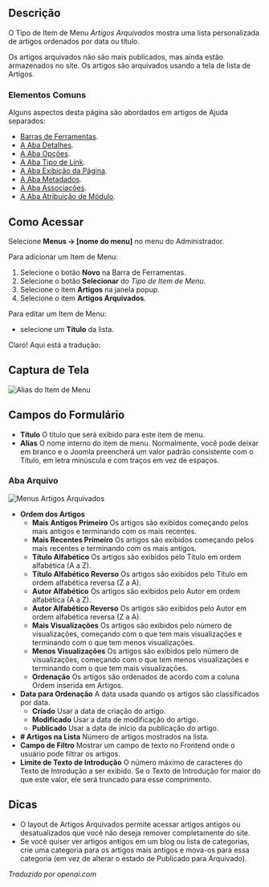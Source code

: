 <!-- Filename: Help4.x:Menu_Item:_Article_Archived  / Display title: Artigos Arquivados -->

## Descrição

O Tipo de Item de Menu *Artigos Arquivados* mostra uma lista personalizada de artigos ordenados por data ou título.

Os artigos arquivados não são mais publicados, mas ainda estão armazenados no site. Os artigos são arquivados usando a tela de lista de Artigos.

### Elementos Comuns

Alguns aspectos desta página são abordados em artigos de Ajuda separados:

* [Barras de Ferramentas](jdocmanual?article=help/common-elements/toolbars).
* [A Aba Detalhes](jdocmanual?article=help/menu-items-common/menu-item-details).
* [A Aba Opções](jdocmanual?article=help/menu-items-common/menu-item-article-options).
* [A Aba Tipo de Link](jdocmanual?article=help/menu-items-common/menu-item-link-type).
* [A Aba Exibição da Página](jdocmanual?article=help/menu-items-common/menu-item-page-display).
* [A Aba Metadados](jdocmanual?article=help/menu-items-common/menu-item-metadata).
* [A Aba Associações](jdocmanual?article=help/common-elements/edit-associations).
* [A Aba Atribuição de Módulo](jdocmanual?article=help/menu-items-common/menu-item-module-assignment).

## Como Acessar

Selecione **Menus → \[nome do menu\]** no menu do Administrador.

Para adicionar um Item de Menu:

1.  Selecione o botão **Novo** na Barra de Ferramentas.
2.  Selecione o botão **Selecionar** do *Tipo de Item de Menu*.
3.  Selecione o item **Artigos** na janela popup.
4.  Selecione o item **Artigos Arquivados**.

Para editar um Item de Menu:

- selecione um **Título** da lista.

Claro! Aqui está a tradução:

## Captura de Tela

![Alias do Item de Menu](../../../ptbr/images/menu-items/articles-archived-articles-details-tab.png)

## Campos do Formulário

- **Título** O título que será exibido para este item de menu.
- **Alias** O nome interno do item de menu. Normalmente, você pode deixar
  em branco e o Joomla preencherá um valor padrão consistente com o Título, em letra minúscula
  e com traços em vez de espaços.

### Aba Arquivo

![Menus Artigos Arquivados](../../../ptbr/images/menu-items/articles-archived-articles-archive-tab.png)

* **Ordem dos Artigos**
  * **Mais Antigos Primeiro** Os artigos são exibidos começando pelos mais antigos e
    terminando com os mais recentes.
  * **Mais Recentes Primeiro** Os artigos são exibidos começando pelos mais
    recentes e terminando com os mais antigos.
  * **Título Alfabético** Os artigos são exibidos pelo Título em ordem alfabética
    (A a Z).
  * **Título Alfabético Reverso** Os artigos são exibidos pelo Título em
    ordem alfabética reversa (Z a A).
  * **Autor Alfabético** Os artigos são exibidos pelo Autor em
    ordem alfabética (A a Z).
  * **Autor Alfabético Reverso** Os artigos são exibidos pelo Autor em
    ordem alfabética reversa (Z a A).
  * **Mais Visualizações** Os artigos são exibidos pelo número de visualizações, começando
    com o que tem mais visualizações e terminando com o que tem
    menos visualizações.
  * **Menos Visualizações** Os artigos são exibidos pelo número de visualizações, começando
    com o que tem menos visualizações e terminando com o que tem
    mais visualizações.
  * **Ordenação** Os artigos são ordenados de acordo com a coluna Ordem inserida
    em Artigos.
* **Data para Ordenação** A data usada quando os artigos são classificados por data.
  * **Criado** Usar a data de criação do artigo.
  * **Modificado** Usar a data de modificação do artigo.
  * **Publicado** Usar a data de início da publicação do artigo.
* **\# Artigos na Lista** Número de artigos mostrados na lista.
* **Campo de Filtro** Mostrar um campo de texto no Frontend onde o usuário pode
  filtrar os artigos.
* **Limite de Texto de Introdução** O número máximo de caracteres do Texto de Introdução
  a ser exibido. Se o Texto de Introdução for maior do que este valor, ele será
  truncado para esse comprimento.

## Dicas

- O layout de Artigos Arquivados permite acessar artigos antigos ou desatualizados que você não deseja remover completamente do site.
- Se você quiser ver artigos antigos em um blog ou lista de categorias, crie uma categoria para os artigos mais antigos e mova-os para essa categoria (em vez de alterar o estado de Publicado para Arquivado).

*Traduzido por openai.com*

